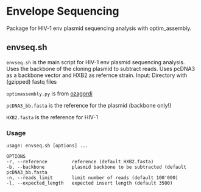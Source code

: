 # Envelope Sequencing
Package for HIV-1 env plasmid sequencing analysis with optim_assembly.

## envseq.sh
`envseq.sh` is the main script for HIV-1 env plasmid sequencing analysis. Uses the backbone of the cloning plasmid to subtract reads.
Uses pcDNA3 as a backbone vector and HXB2 as refernce strain. 
Input: Directory with (gzipped) fastq files

`optimassembly.py` is from [ozagordi](https://github.com/ozagordi)

`pcDNA3_bb.fasta` is the reference for the plasmid (backbone only!)

`HXB2.fasta` is the reference for HIV-1

### Usage
	usage: envseq.sh [options] ...
	
	OPTIONS
	-r, --reference			reference (default HXB2.fasta)
	-b, --backbone			plasmid backbone to be subtracted (default pcDNA3_bb.fasta
	-n, --reads_limit		limit number of reads (default 100'000)
	-l, --expected_length	expected insert length (default 3500)
